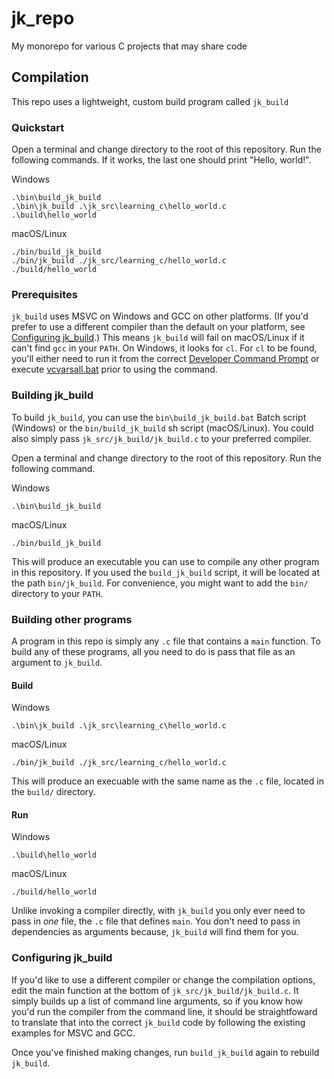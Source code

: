 # jk_repo

My monorepo for various C projects that may share code

## Compilation

This repo uses a lightweight, custom build program called `jk_build`

### Quickstart

Open a terminal and change directory to the root of this repository. Run the following commands. If
it works, the last one should print "Hello, world!".

Windows
```
.\bin\build_jk_build
.\bin\jk_build .\jk_src\learning_c\hello_world.c
.\build\hello_world
```

macOS/Linux
```
./bin/build_jk_build
./bin/jk_build ./jk_src/learning_c/hello_world.c
./build/hello_world
```

### Prerequisites

`jk_build` uses MSVC on Windows and GCC on other platforms. (If you'd prefer to use a different
compiler than the default on your platform, see [Configuring jk_build](#configuring-jk_build).) This
means `jk_build` will fail on macOS/Linux if it can't find `gcc` in your `PATH`. On Windows, it
looks for `cl`. For `cl` to be found, you'll either need to run it from the correct
[Developer Command Prompt](https://learn.microsoft.com/en-us/cpp/build/building-on-the-command-line?view=msvc-170#developer_command_prompt_shortcuts)
or execute
[vcvarsall.bat](https://learn.microsoft.com/en-us/cpp/build/building-on-the-command-line?view=msvc-170#developer_command_file_locations)
prior to using the command.

### Building jk_build

To build `jk_build`, you can use the `bin\build_jk_build.bat` Batch script (Windows) or the
`bin/build_jk_build` sh script (macOS/Linux). You could also simply pass
`jk_src/jk_build/jk_build.c` to your preferred compiler.

Open a terminal and change directory to the root of this repository. Run the
following command.

Windows
```
.\bin\build_jk_build
```

macOS/Linux
```
./bin/build_jk_build
```

This will produce an executable you can use to compile any other program in this repository. If you
used the `build_jk_build` script, it will be located at the path `bin/jk_build`. For convenience,
you might want to add the `bin/` directory to your `PATH`.

### Building other programs

A program in this repo is simply any `.c` file that contains a `main` function. To build any of
these programs, all you need to do is pass that file as an argument to `jk_build`.

#### Build
Windows
```
.\bin\jk_build .\jk_src\learning_c\hello_world.c
```
macOS/Linux
```
./bin/jk_build ./jk_src/learning_c/hello_world.c
```

This will produce an execuable with the same name as the `.c` file, located in the `build/`
directory.

#### Run
Windows
```
.\build\hello_world
```
macOS/Linux
```
./build/hello_world
```

Unlike invoking a compiler directly, with `jk_build` you only ever need to pass in _one_ file, the
`.c` file that defines `main`. You don't need to pass in dependencies as arguments because,
`jk_build` will find them for you.

### Configuring jk_build

If you'd like to use a different compiler or change the compilation options, edit the main function
at the bottom of `jk_src/jk_build/jk_build.c`. It simply builds up a list of command line arguments,
so if you know how you'd run the compiler from the command line, it should be straightfoward to
translate that into the correct `jk_build` code by following the existing examples for MSVC and GCC.

Once you've finished making changes, run `build_jk_build` again to rebuild `jk_build`.
